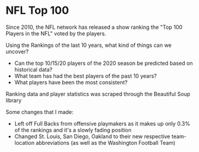 # NFL Top 100

Since 2010, the NFL network has released a show ranking the "Top 100 Players in the NFL" voted by the players. 

Using the Rankings of the last 10 years, what kind of things can we uncover?

* Can the top 10/15/20 players of the 2020 season be predicted based on historical data?
* What team has had the best players of the past 10 years?
* What players have been the most consistent?

Ranking data and player statistics was scraped through the Beautiful Soup library


Some changes that I made:
- Left off Full Backs from offensive playmakers as it makes up only 0.3% of the rankings and it's a slowly fading position
- Changed St. Louis, San Diego, Oakland to their new respective team-location abbreviations (as well as the Washington Football Team)
